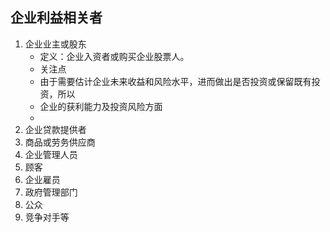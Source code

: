 ## 企业利益相关者
1. 企业业主或股东
   + 定义：企业入资者或购买企业股票人。
   + 关注点
   + 由于需要估计企业未来收益和风险水平，进而做出是否投资或保留既有投资，所以
    + 企业的获利能力及投资风险方面
    + 
2. 企业贷款提供者
3. 商品或劳务供应商
4. 企业管理人员
5. 顾客
6. 企业雇员
7. 政府管理部门
8. 公众
9.  竞争对手等